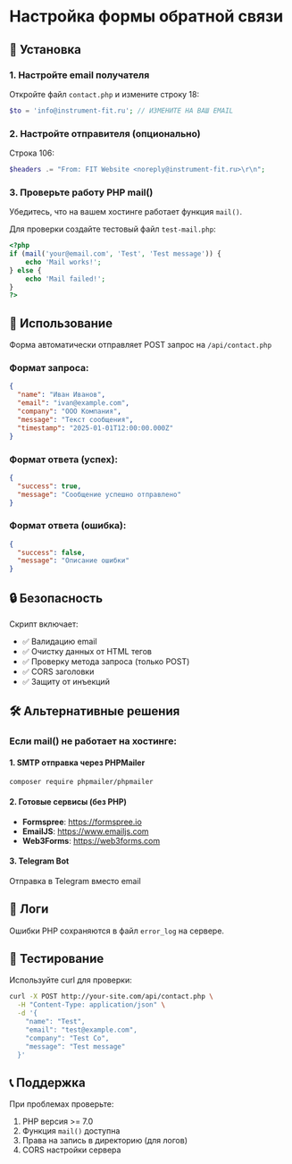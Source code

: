 # Настройка формы обратной связи

## 📧 Установка

### 1. Настройте email получателя
Откройте файл `contact.php` и измените строку 18:
```php
$to = 'info@instrument-fit.ru'; // ИЗМЕНИТЕ НА ВАШ EMAIL
```

### 2. Настройте отправителя (опционально)
Строка 106:
```php
$headers .= "From: FIT Website <noreply@instrument-fit.ru>\r\n";
```

### 3. Проверьте работу PHP mail()
Убедитесь, что на вашем хостинге работает функция `mail()`.

Для проверки создайте тестовый файл `test-mail.php`:
```php
<?php
if (mail('your@email.com', 'Test', 'Test message')) {
    echo 'Mail works!';
} else {
    echo 'Mail failed!';
}
?>
```

## 🚀 Использование

Форма автоматически отправляет POST запрос на `/api/contact.php`

### Формат запроса:
```json
{
  "name": "Иван Иванов",
  "email": "ivan@example.com",
  "company": "ООО Компания",
  "message": "Текст сообщения",
  "timestamp": "2025-01-01T12:00:00.000Z"
}
```

### Формат ответа (успех):
```json
{
  "success": true,
  "message": "Сообщение успешно отправлено"
}
```

### Формат ответа (ошибка):
```json
{
  "success": false,
  "message": "Описание ошибки"
}
```

## 🔒 Безопасность

Скрипт включает:
- ✅ Валидацию email
- ✅ Очистку данных от HTML тегов
- ✅ Проверку метода запроса (только POST)
- ✅ CORS заголовки
- ✅ Защиту от инъекций

## 🛠 Альтернативные решения

### Если mail() не работает на хостинге:

#### 1. **SMTP отправка через PHPMailer**
```bash
composer require phpmailer/phpmailer
```

#### 2. **Готовые сервисы (без PHP)**
- **Formspree**: https://formspree.io
- **EmailJS**: https://www.emailjs.com
- **Web3Forms**: https://web3forms.com

#### 3. **Telegram Bot**
Отправка в Telegram вместо email

## 📝 Логи

Ошибки PHP сохраняются в файл `error_log` на сервере.

## 🧪 Тестирование

Используйте curl для проверки:
```bash
curl -X POST http://your-site.com/api/contact.php \
  -H "Content-Type: application/json" \
  -d '{
    "name": "Test",
    "email": "test@example.com",
    "company": "Test Co",
    "message": "Test message"
  }'
```

## 📞 Поддержка

При проблемах проверьте:
1. PHP версия >= 7.0
2. Функция `mail()` доступна
3. Права на запись в директорию (для логов)
4. CORS настройки сервера

